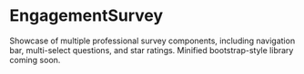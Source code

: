 # EngagementSurvey
Showcase of multiple professional survey components, including navigation bar, multi-select questions, and star ratings. Minified bootstrap-style library coming soon.

